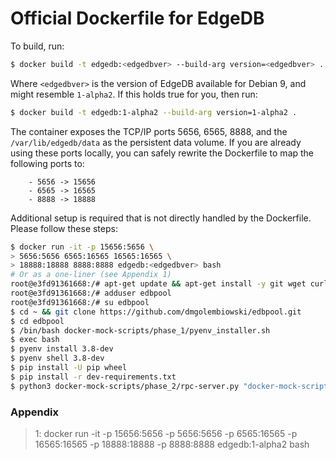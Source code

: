 Official Dockerfile for EdgeDB
==============================

To build, run:

```bash
$ docker build -t edgedb:<edgedbver> --build-arg version=<edgedbver> .
```

Where `<edgedbver>` is the version of EdgeDB available for Debian 9, and
might resemble `1-alpha2`. If this holds true for you, then run:

```bash
$ docker build -t edgedb:1-alpha2 --build-arg version=1-alpha2 .
```

The container exposes the TCP/IP ports 5656, 6565, 8888, and the `/var/lib/edgedb/data`
as the persistent data volume. If you are already using these ports locally,
you can safely rewrite the Dockerfile to map the following ports to:
```
    - 5656 -> 15656
    - 6565 -> 16565
    - 8888 -> 18888
```

Additional setup is required that is not directly handled by the Dockerfile. Please
follow these steps:

```bash
$ docker run -it -p 15656:5656 \
> 5656:5656 6565:16565 16565:16565 \
> 18888:18888 8888:8888 edgedb:<edgedbver> bash
# Or as a one-liner (see Appendix 1)
root@e3fd91361668:/# apt-get update && apt-get install -y git wget curl 
root@e3fd91361668:/# adduser edbpool
root@e3fd91361668:/# su edbpool
$ cd ~ && git clone https://github.com/dmgolembiowski/edbpool.git
$ cd edbpool
$ /bin/bash docker-mock-scripts/phase_1/pyenv_installer.sh
$ exec bash
$ pyenv install 3.8-dev
$ pyenv shell 3.8-dev
$ pip install -U pip wheel
$ pip install -r dev-requirements.txt
$ python3 docker-mock-scripts/phase_2/rpc-server.py "docker-mock-scripts/config.json"
```

### Appendix
> 1: docker run -it -p 15656:5656 -p 5656:5656 -p 6565:16565 -p 16565:16565 -p 18888:18888 -p 8888:8888 edgedb:1-alpha2 bash

